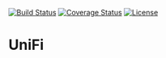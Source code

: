 [![Build Status](https://travis-ci.org/BapCat/UniFi.svg?branch=master)](https://travis-ci.org/BapCat/UniFi)
[![Coverage Status](https://coveralls.io/repos/BapCat/UniFi/badge.svg?branch=master)](https://coveralls.io/r/BapCat/UniFi?branch=master)
[![License](https://img.shields.io/packagist/l/BapCat/UniFi.svg)](https://img.shields.io/packagist/l/BapCat/UniFi.svg)

# UniFi
